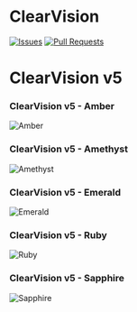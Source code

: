 # ClearVision
[![Issues](https://img.shields.io/github/issues/Zerthox/ClearVision.svg?style=flat-square)](https://github.com/Zerthox/ClearVision/issues)
[![Pull Requests](https://img.shields.io/github/issues-pr/Zerthox/ClearVision.svg?style=flat-square)](https://github.com/Zerthox/ClearVision/pulls)

# ClearVision v5

### ClearVision v5 - Amber
![Amber](https://github.com/xcruxiex/BBDThemes/Themes/ClearVisionV5/raw/master/screenshots/Amber.png)

### ClearVision v5 - Amethyst
![Amethyst](https://github.com/xcruxiex/BBDThemes/Themes/ClearVisionV5/screenshots/Amethyst.png)

### ClearVision v5 - Emerald
![Emerald](https://github.com/xcruxiex/BBDThemes/Themes/ClearVisionV5/screenshots/Emerald.png)

### ClearVision v5 - Ruby
![Ruby](https://github.com/xcruxiex/BBDThemes/Themes/ClearVisionV5/screenshots/Ruby.png)

### ClearVision v5 - Sapphire
![Sapphire](https://github.com/xcruxiex/BBDThemes/Themes/ClearVisionV5/screenshots/Sapphire.png)
